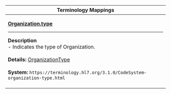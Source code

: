 |Terminology Mappings|
|---|
|<p>**[Organization.type](https://hl7.org/fhir/R4/valueset-organization-type.html)**<hr>**Description**<br>- Indicates the type of Organization.<br><br>**Details:** [OrganizationType](https://hl7.org/fhir/R4/valueset-organization-type.html)<br><br>**System:** `https://terminology.hl7.org/3.1.0/CodeSystem-organization-type.html`<br><br>|
